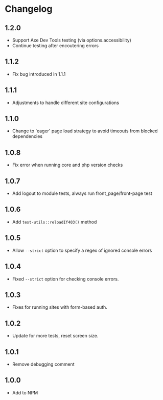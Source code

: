 # Changelog

## 1.2.0

- Support Axe Dev Tools testing (via options.accessibility)
- Continue testing after encoutering errors

## 1.1.2

- Fix bug introduced in 1.1.1

## 1.1.1

- Adjustments to handle different site configurations

## 1.1.0

- Change to 'eager' page load strategy to avoid timeouts from blocked dependencies

## 1.0.8

- Fix error when running core and php version checks

## 1.0.7

- Add logout to module tests, always run front_page/front-page test

## 1.0.6

- Add `test-utils::reloadIf403()` method

## 1.0.5

- Allow `--strict` option to specify a regex of ignored console errors

## 1.0.4

- Fixed `--strict` option for checking console errors.

## 1.0.3

- Fixes for running sites with form-based auth.

## 1.0.2

- Update for more tests, reset screen size.

## 1.0.1

- Remove debugging comment

## 1.0.0

- Add to NPM
